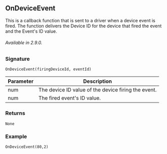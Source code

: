 ## OnDeviceEvent

This is a callback function that is sent to a driver when a device event is fired. The function delivers the Device ID for the device that fired the event and the Event's ID value. 

###### Available in  2.9.0.


### Signature

`OnDeviceEvent(firingDeviceId, eventId) `


| Parameter | Description |
| --- | --- |
| num | The device ID value of the device firing the event. |
| num | The fired event's ID value. |


### Returns

`None`


### Example

`OnDeviceEvent(80,2)`